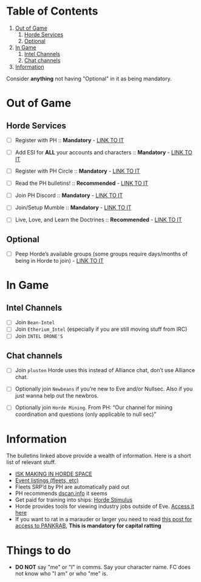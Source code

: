 
# Table of Contents

1.  [Out of Game](#org0e7a963)
    1.  [Horde Services](#orgc5a218e)
    2.  [Optional](#org0c81cba)
2.  [In Game](#orgd52fe44)
    1.  [Intel Channels](#orgf125f8c)
    2.  [Chat channels](#org598f921)
3.  [Information](#org3e44fb6)

Consider **anything** not having "Optional" in it as being mandatory.

<a id="org0e7a963"></a>

# Out of Game


<a id="orgc5a218e"></a>

## Horde Services

-   [ ] Register with PH :: **Mandatory** - [LINK TO IT](https://www.pandemic-horde.org/)
-   [ ] Add ESI for **ALL** your accounts and characters :: **Mandatory** - [LINK TO IT](https://www.pandemic-horde.org/settings/infoscopes/scopes)
-   [ ] Register with PH Circle :: **Mandatory** - [LINK TO IT](https://circle.pandemic-horde.org/)
-   [ ] Read the PH bulletins! :: **Recommended** - [LINK TO IT](https://www.pandemic-horde.org/information/corporationbulletin/index)
-   [ ] Join PH Discord :: **Mandatory** - [LINK TO IT](https://www.pandemic-horde.org/settings/discord/guided)
-   [ ] Join/Setup Mumble :: **Mandatory** - [LINK TO IT](https://www.pandemic-horde.org/settings/mumble/guided)
-   [ ] Live, Love, and Learn the Doctrines :: **Recommended** - [LINK TO IT](https://www.pandemic-horde.org/forum/index.php?threads/official-horde-doctrine-list.3308/)


<a id="org0c81cba"></a>

## Optional

-   [ ] Peep Horde&rsquo;s available groups (some groups require days/months of being in Horde to join) - [LINK TO IT](https://www.pandemic-horde.org/settings/groups)


<a id="orgd52fe44"></a>

# In Game


<a id="orgf125f8c"></a>

## Intel Channels

-   [ ] Join `Bean-Intel`
-   [ ] Join `Etherium_Intel` (especially if you are still moving stuff from IRC)
-   [ ] Join `INTEL DRONE'S`

<a id="org598f921"></a>

## Chat channels

-   [ ] Join `plusten` Horde uses this instead of Alliance chat, don&rsquo;t use Alliance chat.
-   [ ] Optionally join `Newbeans` if you&rsquo;re new to Eve and/or Nullsec. Also if you just wanna help out the newbros.
-   [ ] Optionally join `Horde Mining`. From PH: &ldquo;Our channel for mining coordination and questions (only applicable to null sec)&rdquo;


<a id="org3e44fb6"></a>

# Information

The bulletins linked above provide a wealth of information. Here is a short list of relevant stuff.
-   [ISK MAKING IN HORDE SPACE](https://www.pandemic-horde.org/forum/index.php?threads/horde-isk-making-areas-rules-and-industry-areas-updated-2022-04-06-now-includes-perrigen-falls-and-exploration-event-sites.437/)
-   [Event listings (fleets, etc)](https://www.pandemic-horde.org/events/upcoming)
-   Fleets SRP&rsquo;d by PH are automatically paid out
-   PH recommends [dscan.info](https://dscan.info/) it seems
-   Get paid for training into ships: [Horde Stimulus](https://www.pandemic-horde.org/stimulus)
-   Horde provides tools for viewing industry jobs outside of Eve. [Access it here](https://www.pandemic-horde.org/industry)
-   If you want to rat in a marauder or larger you need to read [this post for access to PANKRAB](https://www.pandemic-horde.org/forum/index.php?threads/b-i-g-pankrab-hordes-umbrella-and-crab-sigs-rorqual-beans-marauder-beans-super-bears-carrier-beans-krabnaught-beans-updated-2022-03-01.2040/), **This is mandatory for capital ratting** 

# Things to do
- **DO NOT** say "me" or "I" in comms. Say your character name. FC does not know who "I am" or who "me" is.